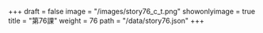 +++
draft = false 
image = "/images/story76_c_t.png" 
showonlyimage = true 
title = "第76課" 
weight = 76 
path = "/data/story76.json" 
+++
